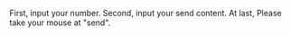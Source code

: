 First, input your number.
Second, input your send content.
At last, Please take your mouse at "send".
